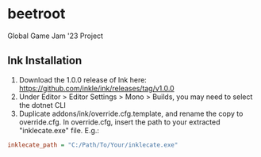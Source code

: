 # beetroot
 Global Game Jam '23 Project


## Ink Installation
1. Download the 1.0.0 release of Ink here: https://github.com/inkle/ink/releases/tag/v1.0.0
2. Under Editor > Editor Settings > Mono > Builds, you may need to select the dotnet CLI
3. Duplicate addons/ink/override.cfg.template, and rename the copy to override.cfg. In override.cfg, insert the path to your extracted "inklecate.exe" file. E.g.:
```ini
inklecate_path = "C:/Path/To/Your/inklecate.exe"
```
